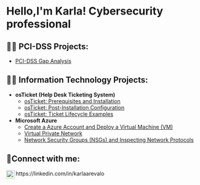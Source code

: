 <h1>Hello,I'm Karla! Cybersecurity professional

<h2>👨‍💻 PCI-DSS Projects:</h2>

  - [PCI-DSS Gap Analysis ](https://github.com/KarlaAArevalo/PCI-DSS-Projects)

<h2>👨‍💻 Information Technology Projects:</h2>

- <b>osTicket (Help Desk Ticketing System)</b>
  - [osTicket: Prerequisites and Installation](https://github.com/karlaaarevalo/osticket-prereqs)
  - [osTicket: Post-Installation Configuration](https://github.com/karlaaarevalo/post-install-config)
  - [osTicket: Ticket Lifecycle Examples](https://github.com/karlaaarevalo/ticket-lifecycle)
- <b>Microsoft Azure</b>
  - [Create a Azure Account and Deploy a Virtual Machine (VM)](https://github.com/KarlaAArevalo/Azure-Account-and-Deploy-VM/tree/main)
  - [Virtual Private Network](https://github.com/KarlaAArevalo/VPN)
  - [Network Security Groups (NSGs) and Inspecting Network Protocols](https://github.com/KarlaAArevalo/Azure-Network-Protocols/tree/main)
  
  
<h2>🤳Connect with me:</h2>

<img align="left" alt="Karla | LinkedIn" width="22px" src="https://cdn.jsdelivr.net/npm/simple-icons@v3/icons/linkedin.svg" />
https://linkedin.com/in/karlaarevalo
